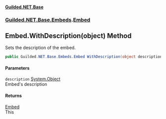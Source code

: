 
#### [Guilded.NET.Base](index 'index')
### [Guilded.NET.Base.Embeds](index#Guilded_NET_Base_Embeds 'Guilded.NET.Base.Embeds').[Embed](Embed 'Guilded.NET.Base.Embeds.Embed')
## Embed.WithDescription(object) Method
Sets the description of the embed.  
```csharp
public Guilded.NET.Base.Embeds.Embed WithDescription(object description);
```

#### Parameters
<a name='Guilded_NET_Base_Embeds_Embed_WithDescription(object)_description'></a>
`description` [System.Object](https://docs.microsoft.com/en-us/dotnet/api/System.Object 'System.Object')  
Embed's description
  

#### Returns
[Embed](Embed 'Guilded.NET.Base.Embeds.Embed')  
This
